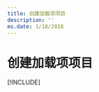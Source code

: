 ```yaml
---
title: 创建加载项项目
description: ''
ms.date: 1/18/2018
---
```



# <a name="create-your-add-in-project"></a>创建加载项项目

[!INCLUDE[](../includes/excel-tutorial-setup.md)]